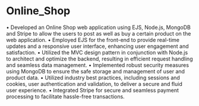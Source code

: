 # Online_Shop

•	Developed an Online Shop web application using EJS, Node.js, MongoDB and Stripe to allow the users to post as well as buy a certain product on the web application.
•	Employed EJS for the front-end to provide real-time updates and a responsive user interface, enhancing user engagement and satisfaction.
•	Utilized the MVC design pattern in conjunction with Node.js to architect and optimize the backend, resulting in efficient request handling and seamless data management.
•	Implemented robust security measures using MongoDB to ensure the safe storage and management of user and product data.
•	Utilized industry best practices, including sessions and cookies, user authentication and validation, to deliver a secure and fluid user experience.
•	Integrated Stripe for secure and seamless payment processing to facilitate hassle-free transactions.
